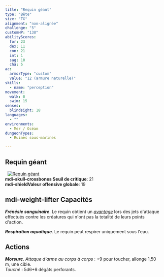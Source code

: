 ```yaml
---
title: "Requin géant"
type: "Bête"
size: "TG"
alignment: "non-alignée"
challenge: "5"
customHP: "138"
abilityScores:
  for: 23
  dex: 11
  con: 21
  int: 1
  sag: 10
  cha: 5
ac:
  armorType: "custom"
  value: "12 (armure naturelle)"
skills:
  - name: "perception"
movement:
  walk: 0
  swim: 15
senses:
  blindsight: 18
languages:
  - ""
environments:
  - Mer / Océan
dungeonTypes:
  - Ruines sous-marines

---
```

## Requin géant
&nbsp;
[![Requin géant](https://www.douaratil.fr/illustrations/bete/requingeantm.png)](https://www.douaratil.fr/illustrations/bete/requingeant.jpg)  
**<v-icon>mdi-skull-crossbones</v-icon> Seuil de critique**: 21            
**<v-icon>mdi-shield</v-icon>Valeur offensive globale**: 19     
## <v-icon>mdi-weight-lifter</v-icon> Capacités
_**Frénésie sanguinaire**_. Le requin obtient un [_avantage_](/utiliser-les-caracteristiques/#avantage-et-desavantage) lors des jets d'attaque effectués contre les créatures qui n'ont pas la totalité de leurs points d'action.

_**Respiration aquatique**_. Le requin peut respirer uniquement sous l'eau.

## Actions
_**Morsure**_. _Attaque d'arme au corps à corps_ : +9 pour toucher, allonge 1,50 m, une cible.  
_Touché_ : 5d6+6 dégâts perforants.
